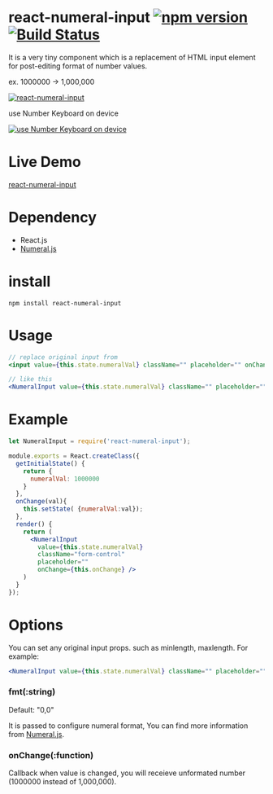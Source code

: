 # react-numeral-input [![npm version](https://badge.fury.io/js/react-numeral-input.svg)](https://badge.fury.io/js/react-numeral-input) [![Build Status](https://api.travis-ci.org/blackbing/react-numeral-input.svg?branch=master)](https://travis-ci.org/blackbing/react-numeral-input) 

It is a very tiny component which is a replacement of HTML input element for post-editing format of number values.

ex. 1000000 -> 1,000,000

[![react-numeral-input](http://i.imgur.com/7eUVb7z.gif)](http://i.imgur.com/7eUVb7z.gif)

use Number Keyboard on device

[![use Number Keyboard on device](https://d.pr/free/i/xfL3Ok.png)](https://d.pr/free/i/xfL3Ok.png)

# Live Demo

[react-numeral-input](http://blackbing.github.io/react-numeral-input/)

# Dependency

* React.js
* [Numeral.js](http://numeraljs.com/)

# install

```shell
npm install react-numeral-input
```

# Usage

```jsx
// replace original input from
<input value={this.state.numeralVal} className="" placeholder="" onChange={this.onChange} />

// like this
<NumeralInput value={this.state.numeralVal} className="" placeholder="" onChange={this.onChange} />
```

# Example

```jsx
let NumeralInput = require('react-numeral-input');

module.exports = React.createClass({
  getInitialState() {
    return {
      numeralVal: 1000000
    }
  },
  onChange(val){
    this.setState( {numeralVal:val});
  },
  render() {
    return (
      <NumeralInput
        value={this.state.numeralVal}
        className="form-control"
        placeholder=""
        onChange={this.onChange} />
    )
  }
});
```


# Options
You can set any original input props. such as minlength, maxlength. For example:

```jsx
<NumeralInput value={this.state.numeralVal} className="" placeholder="" onChange={this.onChange} minLength={2} maxLength={10}/>
```

### fmt(:string)

Default: "0,0"

It is passed to configure numeral format, You can find more information from [Numeral.js](http://numeraljs.com/).

### onChange(:function)

Callback when value is changed, you will receieve unformated number (1000000 instead of 1,000,000).
